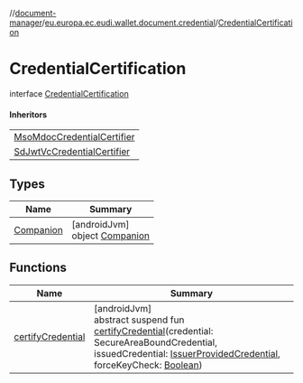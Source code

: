 //[document-manager](../../../index.md)/[eu.europa.ec.eudi.wallet.document.credential](../index.md)/[CredentialCertification](index.md)

# CredentialCertification

interface [CredentialCertification](index.md)

#### Inheritors

| |
|---|
| [MsoMdocCredentialCertifier](../-mso-mdoc-credential-certifier/index.md) |
| [SdJwtVcCredentialCertifier](../-sd-jwt-vc-credential-certifier/index.md) |

## Types

| Name | Summary |
|---|---|
| [Companion](-companion/index.md) | [androidJvm]<br>object [Companion](-companion/index.md) |

## Functions

| Name                                       | Summary                                                                                                                                                                                                                                                                                                                        |
|--------------------------------------------|--------------------------------------------------------------------------------------------------------------------------------------------------------------------------------------------------------------------------------------------------------------------------------------------------------------------------------|
| [certifyCredential](certify-credential.md) | [androidJvm]<br>abstract suspend fun [certifyCredential](certify-credential.md)(credential: SecureAreaBoundCredential, issuedCredential: [IssuerProvidedCredential](../-issuer-provided-credential/index.md), forceKeyCheck: [Boolean](https://kotlinlang.org/api/latest/jvm/stdlib/kotlin-stdlib/kotlin/-boolean/index.html)) |
